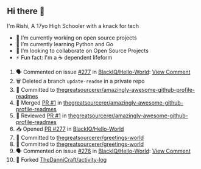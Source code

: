 ## Hi there 👋

I'm Rishi, A 17yo High Schooler with a knack for tech

- 🔭 I’m currently working on open source projects
- 🌱 I’m currently learning Python and Go
- 👯 I’m looking to collaborate on Open Source Projects
- ⚡ Fun fact: I'm a ☕ dependent lifeform

<!--START_SECTION:activity-->
1. 🗣 Commented on issue [#277](https://github.com/BlackIQ/Hello-World/issues/277) in [BlackIQ/Hello-World](https://github.com/BlackIQ/Hello-World): [View Comment](https://github.com/BlackIQ/Hello-World/issues/277#issuecomment-2670981495)
2. 🗑️ Deleted a branch `update-readme` in a private repo
3. 📝 Committed to [thegreatsourcerer/amazingly-awesome-github-profile-readmes](https://github.com/thegreatsourcerer/amazingly-awesome-github-profile-readmes/commit/23d1a385e28dbdc1b4f5cb0f75dea01c9e9d3531)
4. 🔀 Merged [PR #1](https://github.com/thegreatsourcerer/amazingly-awesome-github-profile-readmes/pull/1) in [thegreatsourcerer/amazingly-awesome-github-profile-readmes](https://github.com/thegreatsourcerer/amazingly-awesome-github-profile-readmes)
5. 🔎 Reviewed [PR #1](https://github.com/thegreatsourcerer/amazingly-awesome-github-profile-readmes/pull/1) in [thegreatsourcerer/amazingly-awesome-github-profile-readmes](https://github.com/thegreatsourcerer/amazingly-awesome-github-profile-readmes)
6. 📥 Opened [PR #277](https://github.com/BlackIQ/Hello-World/pull/277) in [BlackIQ/Hello-World](https://github.com/BlackIQ/Hello-World)
7. 📝 Committed to [thegreatsourcerer/greetings-world](https://github.com/thegreatsourcerer/greetings-world/commit/f5da5056e77ac4ff75d1c93c74143dabfeb5fa1c)
8. 📝 Committed to [thegreatsourcerer/greetings-world](https://github.com/thegreatsourcerer/greetings-world/commit/64ac455ea12d08aa9503b9bc025bac91b1a2d126)
9. 🗣 Commented on issue [#276](https://github.com/BlackIQ/Hello-World/issues/276) in [BlackIQ/Hello-World](https://github.com/BlackIQ/Hello-World): [View Comment](https://github.com/BlackIQ/Hello-World/issues/276#issuecomment-2669326257)
10. 🍴 Forked [TheDanniCraft/activity-log](https://github.com/TheDanniCraft/activity-log)
<!--END_SECTION:activity-->

